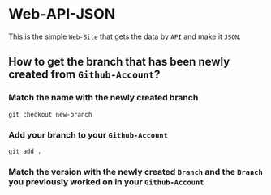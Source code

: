 # Web-API-JSON

This is the simple `Web-Site` that gets the data by `API` and make it `JSON`.

## How to get the branch that has been newly created from `Github-Account`?

### Match the name with the newly created branch

`git checkout new-branch`

### Add your branch to your `Github-Account`

`git add .`

### Match the version with the newly created `Branch` and the `Branch` you previously worked on in your `Github-Account`

